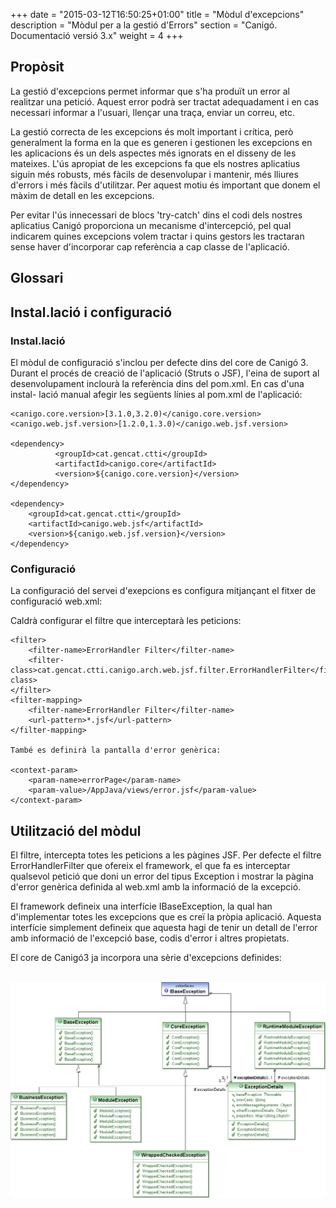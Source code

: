 +++
date        = "2015-03-12T16:50:25+01:00"
title       = "Mòdul d'excepcions"
description = "Mòdul per a la gestió d'Errors"
section     = "Canigó. Documentació versió 3.x"
weight      = 4
+++

## Propòsit

La gestió d'excepcions permet informar que s'ha produït un error al realitzar una petició. Aquest error podrà ser tractat adequadament i en cas necessari informar a l'usuari, llençar una traça, enviar un correu, etc.

La gestió correcta de les excepcions és molt important i crítica, però generalment la forma en la que es generen i gestionen les excepcions en les aplicacions és un dels aspectes més ignorats en el disseny de les mateixes. L'ús apropiat de les excepcions fa que els nostres aplicatius siguin més robusts, més fàcils de desenvolupar i mantenir, més lliures d'errors i més fàcils d'utilitzar. Per aquest motiu és important que donem el màxim de detall en les excepcions.

Per evitar l'ús innecessari de blocs 'try-catch' dins el codi dels nostres aplicatius Canigó proporciona un mecanisme d'intercepció, pel qual indicarem quines excepcions volem tractar i quins gestors les tractaran sense haver d'incorporar cap referència a cap classe de l'aplicació.

## Glossari

## Instal.lació i configuració

### Instal.lació

El mòdul de configuració s'inclou per defecte dins del core de Canigó 3. Durant el procés de creació de l'aplicació (Struts o JSF), l'eina de suport al desenvolupament inclourà la referència dins del pom.xml. En cas d'una instal- lació manual afegir les següents línies al pom.xml de l'aplicació:

```
<canigo.core.version>[3.1.0,3.2.0)</canigo.core.version>
<canigo.web.jsf.version>[1.2.0,1.3.0)</canigo.web.jsf.version>

<dependency>
          <groupId>cat.gencat.ctti</groupId>
          <artifactId>canigo.core</artifactId>
          <version>${canigo.core.version}</version>
</dependency>

<dependency>
	<groupId>cat.gencat.ctti</groupId>
	<artifactId>canigo.web.jsf</artifactId>
	<version>${canigo.web.jsf.version}</version>
</dependency>
```

### Configuració

La configuració del servei d'exepcions es configura mitjançant el fitxer de configuració web.xml:

Caldrà configurar el filtre que interceptarà les peticions:

```
<filter>
	<filter-name>ErrorHandler Filter</filter-name>
	<filter-class>cat.gencat.ctti.canigo.arch.web.jsf.filter.ErrorHandlerFilter</filter-class>
</filter>
<filter-mapping>
	<filter-name>ErrorHandler Filter</filter-name>
	<url-pattern>*.jsf</url-pattern>
</filter-mapping>

També es definirà la pantalla d'error genèrica:

<context-param>
	<param-name>errorPage</param-name>
	<param-value>/AppJava/views/error.jsf</param-value>
</context-param>
```

## Utilització del mòdul

El filtre, intercepta totes les peticions a les pàgines JSF. Per defecte el filtre ErrorHandlerFilter que ofereix el framework, el que fa es interceptar qualsevol petició que doni un error del tipus Exception i mostrar la pàgina d'error genèrica definida al web.xml amb la informació de la excepció.

El framework defineix una interfície IBaseException, la qual han d'implementar totes les excepcions que es creï la pròpia aplicació. Aquesta interfície simplement defineix que aquesta hagi de tenir un detall de l'error amb informació de l'excepció base, codis d'error i altres propietats.

El core de Canigó3 ja incorpora una sèrie d'excepcions definides:    
<br>

![Imatge de les Excepcions Definides](/related/canigo/documentacio/modul-excepcions/cat.gencat.ctti.canigo.arch.core.exceptions.jpg "Excepcions definides al mòdul")